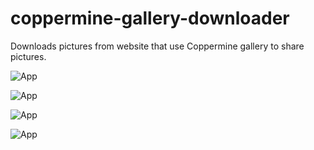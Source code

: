 # coppermine-gallery-downloader
Downloads pictures from website that use Coppermine gallery to share pictures.


![App](https://imgur.com/AETvQRI.png)

![App](https://imgur.com/aIkB43n.png)

![App](https://imgur.com/d5L3Lie.png)

![App](https://imgur.com/o0aYnJX.png)
